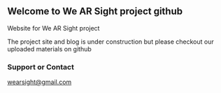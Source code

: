 ## Welcome to We AR Sight project github
Website for We AR Sight project

The project site and blog is under construction but please checkout our uploaded materials on github

### Support or Contact

wearsight@gmail.com
